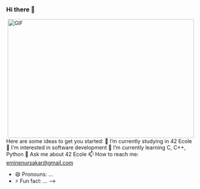 ### Hi there 👋

<img align="right" alt="GIF" src="https://github.com/abhisheknaiidu/abhisheknaiidu/blob/master/code.gif?raw=true" width="500" height="320" />

Here are some ideas to get you started:
🔭 I’m currently studying in 42 Ecole
🎨 I'm interested in software development
🌱 I’m currently learning C, C++, Python
💬 Ask me about 42 Ecole
📫 How to reach me: eminenursakar@gmail.com
- 😄 Pronouns: ...
- ⚡ Fun fact: ...
-->
